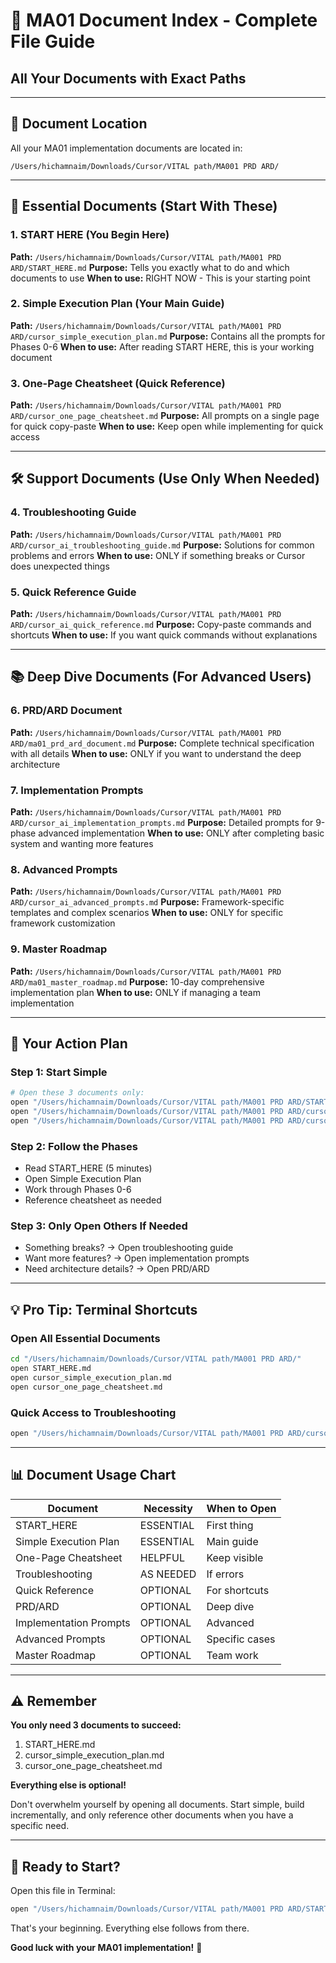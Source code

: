 # 📁 MA01 Document Index - Complete File Guide
## All Your Documents with Exact Paths

---

## 📍 Document Location
All your MA01 implementation documents are located in:
```
/Users/hichamnaim/Downloads/Cursor/VITAL path/MA001 PRD ARD/
```

---

## 🚦 Essential Documents (Start With These)

### 1. START HERE (You Begin Here)
**Path:** `/Users/hichamnaim/Downloads/Cursor/VITAL path/MA001 PRD ARD/START_HERE.md`
**Purpose:** Tells you exactly what to do and which documents to use
**When to use:** RIGHT NOW - This is your starting point

### 2. Simple Execution Plan (Your Main Guide)
**Path:** `/Users/hichamnaim/Downloads/Cursor/VITAL path/MA001 PRD ARD/cursor_simple_execution_plan.md`
**Purpose:** Contains all the prompts for Phases 0-6
**When to use:** After reading START HERE, this is your working document

### 3. One-Page Cheatsheet (Quick Reference)
**Path:** `/Users/hichamnaim/Downloads/Cursor/VITAL path/MA001 PRD ARD/cursor_one_page_cheatsheet.md`
**Purpose:** All prompts on a single page for quick copy-paste
**When to use:** Keep open while implementing for quick access

---

## 🛠️ Support Documents (Use Only When Needed)

### 4. Troubleshooting Guide
**Path:** `/Users/hichamnaim/Downloads/Cursor/VITAL path/MA001 PRD ARD/cursor_ai_troubleshooting_guide.md`
**Purpose:** Solutions for common problems and errors
**When to use:** ONLY if something breaks or Cursor does unexpected things

### 5. Quick Reference Guide
**Path:** `/Users/hichamnaim/Downloads/Cursor/VITAL path/MA001 PRD ARD/cursor_ai_quick_reference.md`
**Purpose:** Copy-paste commands and shortcuts
**When to use:** If you want quick commands without explanations

---

## 📚 Deep Dive Documents (For Advanced Users)

### 6. PRD/ARD Document
**Path:** `/Users/hichamnaim/Downloads/Cursor/VITAL path/MA001 PRD ARD/ma01_prd_ard_document.md`
**Purpose:** Complete technical specification with all details
**When to use:** ONLY if you want to understand the deep architecture

### 7. Implementation Prompts
**Path:** `/Users/hichamnaim/Downloads/Cursor/VITAL path/MA001 PRD ARD/cursor_ai_implementation_prompts.md`
**Purpose:** Detailed prompts for 9-phase advanced implementation
**When to use:** ONLY after completing basic system and wanting more features

### 8. Advanced Prompts
**Path:** `/Users/hichamnaim/Downloads/Cursor/VITAL path/MA001 PRD ARD/cursor_ai_advanced_prompts.md`
**Purpose:** Framework-specific templates and complex scenarios
**When to use:** ONLY for specific framework customization

### 9. Master Roadmap
**Path:** `/Users/hichamnaim/Downloads/Cursor/VITAL path/MA001 PRD ARD/ma01_master_roadmap.md`
**Purpose:** 10-day comprehensive implementation plan
**When to use:** ONLY if managing a team implementation

---

## 🎯 Your Action Plan

### Step 1: Start Simple
```bash
# Open these 3 documents only:
open "/Users/hichamnaim/Downloads/Cursor/VITAL path/MA001 PRD ARD/START_HERE.md"
open "/Users/hichamnaim/Downloads/Cursor/VITAL path/MA001 PRD ARD/cursor_simple_execution_plan.md"
open "/Users/hichamnaim/Downloads/Cursor/VITAL path/MA001 PRD ARD/cursor_one_page_cheatsheet.md"
```

### Step 2: Follow the Phases
- Read START_HERE (5 minutes)
- Open Simple Execution Plan
- Work through Phases 0-6
- Reference cheatsheet as needed

### Step 3: Only Open Others If Needed
- Something breaks? → Open troubleshooting guide
- Want more features? → Open implementation prompts
- Need architecture details? → Open PRD/ARD

---

## 💡 Pro Tip: Terminal Shortcuts

### Open All Essential Documents
```bash
cd "/Users/hichamnaim/Downloads/Cursor/VITAL path/MA001 PRD ARD/"
open START_HERE.md
open cursor_simple_execution_plan.md
open cursor_one_page_cheatsheet.md
```

### Quick Access to Troubleshooting
```bash
open "/Users/hichamnaim/Downloads/Cursor/VITAL path/MA001 PRD ARD/cursor_ai_troubleshooting_guide.md"
```

---

## 📊 Document Usage Chart

| Document | Necessity | When to Open |
|----------|-----------|--------------|
| START_HERE | ESSENTIAL | First thing |
| Simple Execution Plan | ESSENTIAL | Main guide |
| One-Page Cheatsheet | HELPFUL | Keep visible |
| Troubleshooting | AS NEEDED | If errors |
| Quick Reference | OPTIONAL | For shortcuts |
| PRD/ARD | OPTIONAL | Deep dive |
| Implementation Prompts | OPTIONAL | Advanced |
| Advanced Prompts | OPTIONAL | Specific cases |
| Master Roadmap | OPTIONAL | Team work |

---

## ⚠️ Remember

**You only need 3 documents to succeed:**
1. START_HERE.md
2. cursor_simple_execution_plan.md  
3. cursor_one_page_cheatsheet.md

**Everything else is optional!**

Don't overwhelm yourself by opening all documents. Start simple, build incrementally, and only reference other documents when you have a specific need.

---

## 🚀 Ready to Start?

Open this file in Terminal:
```bash
open "/Users/hichamnaim/Downloads/Cursor/VITAL path/MA001 PRD ARD/START_HERE.md"
```

That's your beginning. Everything else follows from there.

**Good luck with your MA01 implementation!** 🎉
